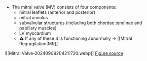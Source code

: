 
- The mitral valve (MV) consists of four components:
	- mitral leaflets (anterior and posterior)
	- mitral annulus
	- subvalvular structures (including both chordae tendinae and papillary muscles)
	- LV myocardium
	- ⚠️ If any of these 4 is functioning abnormally → [[Mitral Regurgitation|MR]]

![[Mitral Valve-20240909204211720.webp]]
[Figure source](https://www.ahajournals.org/doi/full/10.1161/CIRCINTERVENTIONS.120.008998)